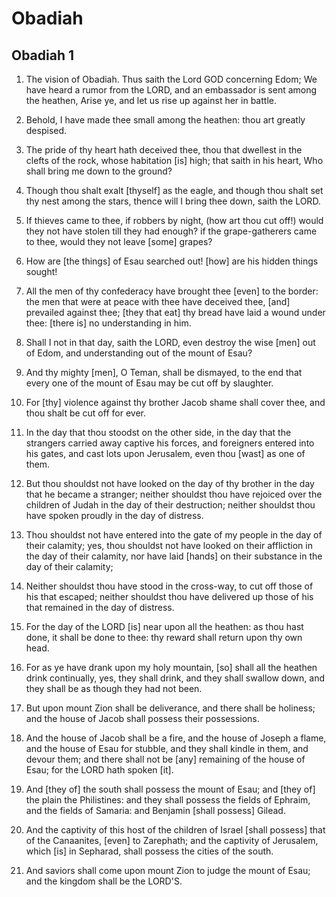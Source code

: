 # Obadiah

## Obadiah 1

1. The vision of Obadiah. Thus saith the Lord GOD concerning Edom; We have heard a rumor from the LORD, and an embassador is sent among the heathen, Arise ye, and let us rise up against her in battle.

2. Behold, I have made thee small among the heathen: thou art greatly despised.

3. The pride of thy heart hath deceived thee, thou that dwellest in the clefts of the rock, whose habitation [is] high; that saith in his heart, Who shall bring me down to the ground?

4. Though thou shalt exalt [thyself] as the eagle, and though thou shalt set thy nest among the stars, thence will I bring thee down, saith the LORD.

5. If thieves came to thee, if robbers by night, (how art thou cut off!) would they not have stolen till they had enough? if the grape-gatherers came to thee, would they not leave [some] grapes?

6. How are [the things] of Esau searched out! [how] are his hidden things sought!

7. All the men of thy confederacy have brought thee [even] to the border: the men that were at peace with thee have deceived thee, [and] prevailed against thee; [they that eat] thy bread have laid a wound under thee: [there is] no understanding in him.

8. Shall I not in that day, saith the LORD, even destroy the wise [men] out of Edom, and understanding out of the mount of Esau?

9. And thy mighty [men], O Teman, shall be dismayed, to the end that every one of the mount of Esau may be cut off by slaughter.

10. For [thy] violence against thy brother Jacob shame shall cover thee, and thou shalt be cut off for ever.

11. In the day that thou stoodst on the other side, in the day that the strangers carried away captive his forces, and foreigners entered into his gates, and cast lots upon Jerusalem, even thou [wast] as one of them.

12. But thou shouldst not have looked on the day of thy brother in the day that he became a stranger; neither shouldst thou have rejoiced over the children of Judah in the day of their destruction; neither shouldst thou have spoken proudly in the day of distress.

13. Thou shouldst not have entered into the gate of my people in the day of their calamity; yes, thou shouldst not have looked on their affliction in the day of their calamity, nor have laid [hands] on their substance in the day of their calamity;

14. Neither shouldst thou have stood in the cross-way, to cut off those of his that escaped; neither shouldst thou have delivered up those of his that remained in the day of distress.

15. For the day of the LORD [is] near upon all the heathen: as thou hast done, it shall be done to thee: thy reward shall return upon thy own head.

16. For as ye have drank upon my holy mountain, [so] shall all the heathen drink continually, yes, they shall drink, and they shall swallow down, and they shall be as though they had not been.

17. But upon mount Zion shall be deliverance, and there shall be holiness; and the house of Jacob shall possess their possessions.

18. And the house of Jacob shall be a fire, and the house of Joseph a flame, and the house of Esau for stubble, and they shall kindle in them, and devour them; and there shall not be [any] remaining of the house of Esau; for the LORD hath spoken [it].

19. And [they of] the south shall possess the mount of Esau; and [they of] the plain the Philistines: and they shall possess the fields of Ephraim, and the fields of Samaria: and Benjamin [shall possess] Gilead.

20. And the captivity of this host of the children of Israel [shall possess] that of the Canaanites, [even] to Zarephath; and the captivity of Jerusalem, which [is] in Sepharad, shall possess the cities of the south.

21. And saviors shall come upon mount Zion to judge the mount of Esau; and the kingdom shall be the LORD'S.